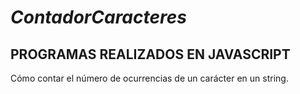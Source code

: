 # _ContadorCaracteres_
## PROGRAMAS REALIZADOS EN JAVASCRIPT
Cómo contar el número de ocurrencias de un carácter en un string.
